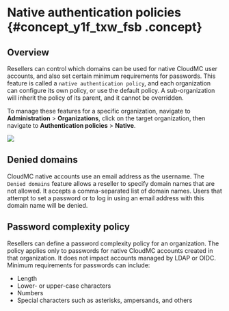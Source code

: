 # Native authentication policies {#concept_y1f_txw_fsb .concept}

## Overview

Resellers can control which domains can be used for native CloudMC user accounts, and also set certain minimum requirements for passwords. This feature is called a `native authentication policy`, and each organization can configure its own policy, or use the default policy. A sub-organization will inherit the policy of its parent, and it cannot be overridden.

To manage these features for a specific organization, navigate to **Administration** \> **Organizations**, click on the target organization, then navigate to **Authentication policies** \> **Native**.

![](native-authentication-policy-en.png)

## Denied domains

CloudMC native accounts use an email address as the username. The `Denied domains` feature allows a reseller to specify domain names that are not allowed. It accepts a comma-separated list of domain names. Users that attempt to set a password or to log in using an email address with this domain name will be denied.

## Password complexity policy

Resellers can define a password complexity policy for an organization. The policy applies only to passwords for native CloudMC accounts created in that organization. It does not impact accounts managed by LDAP or OIDC. Minimum requirements for passwords can include:

-   Length
-   Lower- or upper-case characters
-   Numbers
-   Special characters such as asterisks, ampersands, and others
